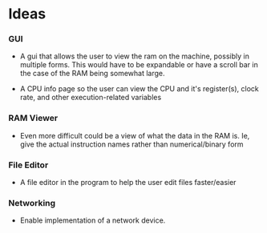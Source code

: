 # Ideas

### GUI

- A gui that allows the user to view the ram on the machine, possibly in multiple forms.
This would have to be expandable or have a scroll bar in the case of the RAM being somewhat large.

- A CPU info page so the user can view the CPU and it's register(s), clock rate, and other execution-related variables

### RAM Viewer

- Even more difficult could be a view of what the data in the RAM is. Ie, give the actual instruction names rather than numerical/binary form

### File Editor

- A file editor in the program to help the user edit files faster/easier

### Networking

- Enable implementation of a network device.
